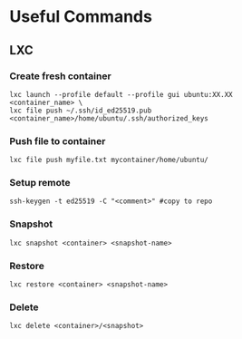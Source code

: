 # Useful Commands
## LXC

### Create fresh container
```
lxc launch --profile default --profile gui ubuntu:XX.XX <container_name> \
lxc file push ~/.ssh/id_ed25519.pub <container_name>/home/ubuntu/.ssh/authorized_keys
```

### Push file to container
```
lxc file push myfile.txt mycontainer/home/ubuntu/
```

### Setup remote
```
ssh-keygen -t ed25519 -C "<comment>" #copy to repo
```

### Snapshot
```
lxc snapshot <container> <snapshot-name>
```

### Restore
```
lxc restore <container> <snapshot-name>
```

### Delete
```
lxc delete <container>/<snapshot>
```